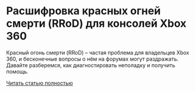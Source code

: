# Расшифровка красных огней смерти (RRoD) для консолей Xbox 360



Красный огонь смерти (RRoD) – частая проблема для владельцев Xbox 360, и бесконечные вопросы о нём на форумах могут раздражать. Давайте разберемся, как диагностировать неполадку и получить помощь.

[Читать статью полностью](https://xyberbara.com/gaming/rasshifrovka-krasnykh-ogney-smerti-rrod-dlya-konsoley-xbox-360/)
